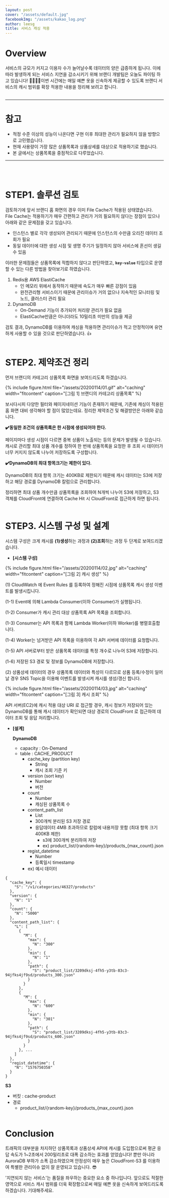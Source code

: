 ```yaml
---
layout: post
cover: "/assets/default.jpg"
facebookImg: "/assets/kakao_log.png"
author: leesg
title: 서비스 캐싱 적용
---
```


# Overview

서비스의 규모가 커지고 이용자 수가 늘어날수록 데이터의 양은 급증하게 됩니다. 이에 따라 발생하게 되는 서비스 지연을 감소시키기 위해 브랜디 개발팀은 오늘도 파이팅 하고 있습니다! 👨‍💻👩‍💻이번 시간에는 매일 예쁜 옷을 신속하게 제공할 수 있도록 브랜디 서비스의 캐시 범위를 확장 적용한 내용을 정리해 보려고 합니다.<br /><br />

---

# 참고

- 적정 수준 이상의 성능이 나온다면 구현 이후 최대한 관리가 필요하지 않을 방향으로 고민했습니다.
- 현재 사용량이 가장 많은 상품목록과 상품상세를 대상으로 적용하기로 했습니다.
- 본 글에서는 상품목록을 중점적으로 다루었습니다.

---
<br /><br />

# STEP1. 솔루션 검토

검토하기에 앞서 브랜디 홈 화면의 경우 이미 File Cache가 적용된 상태였습니다.<br />
File Cache는 적용하기가 매우 간편하고 관리가 거의 필요하지 않다는 장점이 있으나 아래와 같은 문제점을 갖고 있습니다. 

- 인스턴스 별로 각각 생성되어 관리되기 때문에 인스턴스의 수만큼 오리진 데이터 조회가 필요
- 동일 데이터에 대한 생성 시점 및 생명 주기가 일정하지 않아 서비스에 혼선이 생길 수 있음

이러한 문제점들은 상품목록에 적합하지 않다고 판단하였고, **`key-value`** 타입으로 운영할 수 있는 다른 방법을 찾아보기로 하였습니다. 

1. Redis용 AWS ElastiCache
    - 인 메모리 위에서 동작하기 때문에 속도가 매우 빠른 강점이 있음
    - 완전관리형 서비스이기 때문에 관리이슈가 거의 없으나 지속적인 모니터링 및 노드, 클러스터 관리 필요
2. DynamoDB 
    - On-Demand 기능이 추가되어 처리량 관리가 필요 없음
    - ElastiCache만큼은 아니더라도 10밀리초 미만의 성능을 제공

검토 결과,  DynamoDB를 이용하여 캐싱을 적용하면 관리이슈가 적고 안정적이며 유연하게 사용할 수 있을 것으로 판단하였습니다. 👍
<br /><br />

# STEP2. 제약조건 정리

먼저 브랜디의 카테고리 상품목록 화면을 보여드리도록 하겠습니다.

{% include figure.html file="/assets/20200114/01.gif" alt="caching" width="fitcontent" caption="[그림 1] 브랜디의 카테고리 상품목록" %}<br />

보시다시피 다양한 필터와 페이지네이션 기능이 존재하기 때문에, 기존에 캐싱이 적용된 홈 화면 대비 생각해야 할 점이 많았는데요. 정리한 제약조건 및 해결방안은 아래와 같습니다.

**✔️동일한 조건의 상품목록은 한 시점에 생성되어야 한다.**

<span class="indent">페이지마다 생성 시점이 다르면 중복 상품이 노출되는 등의 문제가 발생될 수 있습니다.</span>
<span class="indent">캐시로 관리할 최대 상품 개수를 정하여 한 번에 상품목록을 요청한 후 조회 시 데이터가 너무 커지지 않도록 나누어 저장하도록 구성합니다.</span>

**✔️DynamoDB의 최대 항목크기는 제한이 있다.**

<span class="indent">DynamoDB의 최대 항목 크기는 400KB로 제한되기 때문에 캐시 데이터는 S3에 저장하고 해당 경로를 DynamoDB 칼럼으로 관리합니다.</span>


정리하면 최대 상품 개수만큼 상품목록을 조회하여 N개씩 나누어 S3에 저장하고, S3 객체를 CloudFront에 연결하여 Cache Hit 시 CloudFront로 접근하게 하면 됩니다.
<br /><br />

# STEP3. 시스템 구성 및 설계

시스템 구성은 크게 캐시를 **(1)생성**하는 과정과 **(2)조회**하는 과정 두 단계로 보여드리겠습니다.

- **[시스템 구성]**

{% include figure.html file="/assets/20200114/02.jpg" alt="caching" width="fitcontent" caption="[그림 2] 캐시 생성" %}<br />

<span class="indent">(1) CloudWatch 에 Event Rules 를 등록하여 정해진 시점에 상품목록 캐시 생성 이벤트를 발생시킵니다.</span>

<span class="indent2">(1-1) Event에 의해 Lambda Consumer(이하 Consumer)가 실행됩니다.</span>

<span class="indent2">(1-2) Consumer가 캐시 관리 대상 상품목록 API 목록을 조회합니다.</span>

<span class="indent2">(1-3) Consumer는 API 목록과 함께 Lambda Worker(이하 Worker)를 병렬호출합니다.</span>

<span class="indent2">(1-4) Worker는 넘겨받은 API 목록을 이용하여 각 API 서버에 데이터를 요청합니다.</span>

<span class="indent2">(1-5) API 서버로부터 받은 상품목록 데이터를 특정 개수로 나누어 S3에 저장합니다.</span>

<span class="indent2">(1-6) 저장된 S3 경로 및 정보를 DynamoDB에 저장합니다.</span>

<span class="indent">(2) 상품상세 데이터의 경우 상품목록 데이터와 특성이 다르므로 상품 등록/수정이 일어날 경우 SNS Topic을 이용해 이벤트를 발생시켜 캐시를 생성/갱신 합니다.</span>

{% include figure.html file="/assets/20200114/03.jpg" alt="caching" width="fitcontent" caption="[그림 3] 캐시 조회" %}<br />

<span class="indent">API 서버(EC2)에 캐시 적용 대상 URI 로 접근할 경우, 캐시 정보가 저장되어 있는 DynamoDB를 통해 캐시 데이터가 확인되면 대상 경로의 CloudFront 로 접근하여 데이터 조회 및 응답 처리합니다.</span>

- **[설계]**

    **DynamoDB** 

    - capacity : On-Demand
    - table : CACHE_PRODUCT
        - cache_key (partition key)
            - String
            - 캐시 조회 기준 키
        - version (sort key)
            - Number
            - 버전
        - count
            - Number
            - 캐싱된 상품목록 수
        - content_path_list
            - List
            - 300개씩 분리된 S3 저장 경로
            - 응답데이터 4MB 초과하므로 칼럼에 내용저장 못함 (최대 항목 크기 400KB 제한)
                - s3에 300개씩 분리하여 저장
                - ex) product_list/{random-key}/products_{max_count}.json
        - regist_datetime
            - Number
            - 등록일시 timestamp
        - ex) 예시 데이터

```
{
  "cache_key": {
    "S": "/v1/categories/46327/products"
  },
  "version": {
    "N": "1"
  },
  "count": {
    "N": "5000"
  },
  "content_path_list": {
    "L": [
      {
        "M": {
          "max": {
            "N": "300"
          },
          "min": {
            "N": "1"
          },
          "path": {
            "S": "product_list/3209dksj-4fh5-y3tb-83c3-94jfks4jf9sd/products_300.json"
          }
        }
      },
      {
        "M": {
          "max": {
            "N": "600"
          },
          "min": {
            "N": "301"
          },
          "path": {
            "S": "product_list/3209dksj-4fh5-y3tb-83c3-94jfks4jf9sd/products_600.json"
          }
        }
      }, ...
    ]
  },
  "regist_datetime": {
    "N": "1576750358"
  }
}
```


**S3**

- 버킷 : cache-product
- 경로
    - product_list/{random-key}/products_{max_count}.json
<br /><br />

# Conclusion

트래픽의 대부분을 차지하던 상품목록과 상품상세 API에 캐시를 도입함으로써 평균 응답 속도가 1~2초에서 200밀리초로 대폭 감소하는 효과를 얻었습니다! 뿐만 아니라 AuroraDB 부하가 소폭 감소하였으며 안정성이 매우 높은 CloudFront-S3 를 이용하여 특별한 관리이슈 없이 잘 운영되고 있습니다. 😎


'지연되지 않는 서비스'는 품질을 좌우하는 중요한 요소 중 하나입니다. 앞으로도 적절한 영역으로 서비스 캐시 범위를 더욱 확장함으로써 매일 예쁜 옷을 신속하게 보여드리도록 하겠습니다. 기대해주세요.
